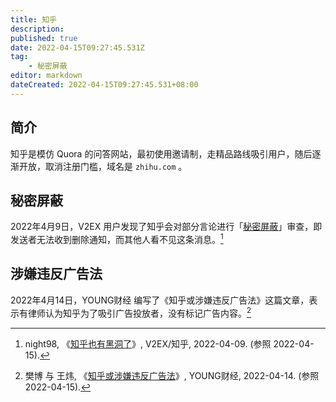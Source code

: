 ```yaml
---
title: 知乎
description:
published: true
date: 2022-04-15T09:27:45.531Z
tag:
    - 秘密屏蔽
editor: markdown
dateCreated: 2022-04-15T09:27:45.531+08:00
---
```


## 简介

知乎是模仿 Quora 的问答网站，最初使用邀请制，走精品路线吸引用户，随后逐渐开放，取消注册门槛，域名是 `zhihu.com` 。

## 秘密屏蔽

2022年4月9日，V2EX 用户发现了知乎会对部分言论进行「[秘密屏蔽](/censorship/秘密屏蔽.md)」审查，即发送者无法收到删除通知，而其他人看不见这条消息。[^845930]

[^845930]: night98, 《[知乎也有黑洞了](https://web.archive.org/web/20220410004023/https://www.v2ex.com/t/845930)》, V2EX/知乎, 2022-04-09. (参照 2022-04-15).

## 涉嫌违反广告法

2022年4月14日，YOUNG财经 编写了《知乎或涉嫌违反广告法》这篇文章，表示有律师认为知乎为了吸引广告投放者，没有标记广告内容。[^imcwiw]

[^imcwiw]: 樊博 与 王炜, 《[知乎或涉嫌违反广告法](https://web.archive.org/web/20220415013719/https://finance.sina.com.cn/tech/csj/2022-04-14/doc-imcwiwst1874127.shtml)》, YOUNG财经, 2022-04-14. (参照 2022-04-15).
